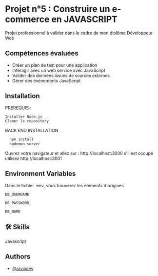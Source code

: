 
# Projet n°5 : Construire un e-commerce en JAVASCRIPT

Projet professionnel à valider dans le cadre de mon diplôme Développeur Web





## Compétences évaluées
- Créer un plan de test pour une application
- Interagir avec un web service avec JavaScript
- Valider des données issues de sources externes
- Gérer des événements JavaScript


## Installation

PREREQUIS : 
```bash
Installer Node.js 
Cloner le repository
```

BACK END INSTALLATION

```bash
  npm install
  nodemon server
```

Ouvrez votre navigateur et allez sur : http://localhost:3000 s'il est occupé utilisez http://localhost:3001
## Environment Variables

Dans le fichier .env, vous trouverez les éléments d'origines

`DB_USERNAME`

`DB_PASSWORD`

`DB_NAME`




## 🛠 Skills
Javascript


## Authors

- [@raviiidev](https://www.github.com/raviiidev)

